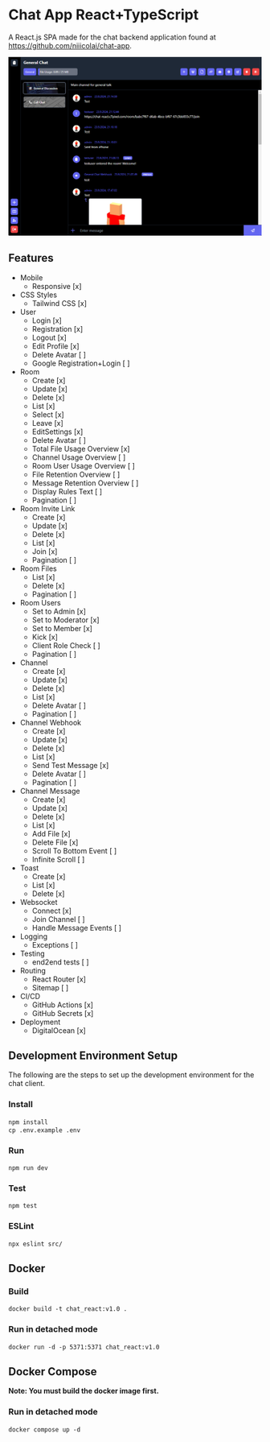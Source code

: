 # Chat App React+TypeScript
A React.js SPA made for the chat backend application found at https://github.com/niiicolai/chat-app.

![example](example.png)

## Features
- Mobile
    - Responsive [x]
- CSS Styles
    - Tailwind CSS [x]
- User
    - Login [x]
    - Registration [x]
    - Logout [x]
    - Edit Profile [x]
    - Delete Avatar [ ]
    - Google Registration+Login [ ]
- Room
    - Create [x]
    - Update [x]
    - Delete [x]
    - List [x]
    - Select [x]
    - Leave [x]
    - EditSettings [x]
    - Delete Avatar [ ]
    - Total File Usage Overview [x]
    - Channel Usage Overview [ ]
    - Room User Usage Overview [ ]
    - File Retention Overview [ ]
    - Message Retention Overview [ ]
    - Display Rules Text [ ]
    - Pagination [ ]
- Room Invite Link
    - Create [x]
    - Update [x]
    - Delete [x]
    - List [x]
    - Join [x]
    - Pagination [ ]
- Room Files
    - List [x]
    - Delete [x]
    - Pagination [ ]
- Room Users
    - Set to Admin [x]
    - Set to Moderator [x]
    - Set to Member [x]
    - Kick [x]
    - Client Role Check [ ]
    - Pagination [ ]
- Channel
    - Create [x]
    - Update [x]
    - Delete [x]
    - List [x]
    - Delete Avatar [ ]
    - Pagination [ ]
- Channel Webhook
    - Create [x]
    - Update [x]
    - Delete [x]
    - List [x]
    - Send Test Message [x]
    - Delete Avatar [ ]
    - Pagination [ ]
- Channel Message
    - Create [x]
    - Update [x]
    - Delete [x]
    - List [x]
    - Add File [x]
    - Delete File [x]
    - Scroll To Bottom Event [ ]
    - Infinite Scroll [ ]
- Toast
    - Create [x]
    - List [x]
    - Delete [x]
- Websocket
    - Connect [x]
    - Join Channel [ ]
    - Handle Message Events [ ]
- Logging
    - Exceptions [ ]
- Testing
    - end2end tests [ ]
- Routing
    - React Router [x]
    - Sitemap [ ]
- CI/CD
    - GitHub Actions [x]
    - GitHub Secrets [x]
- Deployment
    - DigitalOcean [x]

## Development Environment Setup
The following are the steps to set up the development environment for the chat client.

### Install
```
npm install
cp .env.example .env
```

### Run
```
npm run dev
```

### Test 
```
npm test
```

### ESLint
```
npx eslint src/
```

## Docker

### Build
```
docker build -t chat_react:v1.0 .
```

### Run in detached mode
```
docker run -d -p 5371:5371 chat_react:v1.0 
```

## Docker Compose
**Note: You must build the docker image first.**

### Run in detached mode
```
docker compose up -d
```
